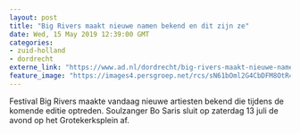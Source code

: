 ```yaml
---
layout: post
title: "Big Rivers maakt nieuwe namen bekend en dit zijn ze"
date: Wed, 15 May 2019 12:39:00 GMT
categories: 
- zuid-holland 
- dordrecht 
externe_link: "https://www.ad.nl/dordrecht/big-rivers-maakt-nieuwe-namen-bekend-en-dit-zijn-ze~a1a078e1/"
feature_image: "https://images4.persgroep.net/rcs/sN61bOml2G4CbDFM8OtR4yTPZx8/diocontent/100575215/_fitwidth/400/?appId=21791a8992982cd8da851550a453bd7f&quality=0.7"
---
```


Festival Big Rivers maakte vandaag nieuwe artiesten bekend die tijdens de komende editie optreden. Soulzanger Bo Saris sluit op zaterdag 13 juli de avond op het Grotekerksplein af.

